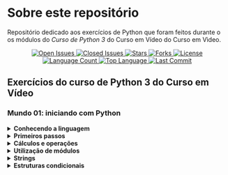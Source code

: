 # Sobre este repositório

Repositório dedicado aos exercícios de Python que foram feitos durante o os módulos do _Curso de Python 3_ do Curso em Vídeo do Curso em Vìdeo.


<p align="center">
  <a href="https://github.com/euritales/estudos-python/issues?q=is%3Aopen+is%3Aissue">
    <img src="https://img.shields.io/github/issues-raw/euritales/estudos-python?style=plastic" title="Open Issues" alt="Open Issues" /> 
  </a>

  <a href="https://github.com/euritales/estudos-python/issues?q=is%3Aissue+is%3Aclosed">
    <img src="https://img.shields.io/github/issues-closed-raw/euritales/estudos-python?style=plastic" title="Closed Issues" alt="Closed Issues" /> 
  </a>

  <a href="https://github.com/euritales/estudos-python-DIO/stargazers">
    <img src="https://img.shields.io/github/stars/euritales/estudos-python?style=plastic" title="Stars" alt="Stars" /> 
  </a>

  <a href="https://github.com/euritales/estudos-python/network/members">
    <img src="https://img.shields.io/github/forks/euritales/estudos-python" title="Forks" alt="Forks" /> 
  </a>

  <a href="https://github.com/lucasrmagalhaes/desafios-DIO/blob/master/LICENSE">
    <img src="https://img.shields.io/github/license/lucasrmagalhaes/desafios-DIO?style=plastic" title="License" alt="License" /> 
  </a>

  <a href="#">
    <img src="https://img.shields.io/github/languages/count/euritales/estudos-python?style=plastic" title="Language Count" alt="Language Count" />
  </a>

  <a href="#">
    <img src="https://img.shields.io/github/languages/top/euritales/estudos-python?style=plastic" title="Top Language" alt="Top Language" />
  </a>

  <a href="https://github.com/euritales/estudos-python/commits/master">
    <img src="https://img.shields.io/github/last-commit/euritales/estudos-python?style=plastic" title="Last Commit" alt="Last Commit" />
  </a>
</p>

## Exercícios do curso de Python 3 do Curso em Vídeo

### Mundo 01: iniciando com Python

<details>
    <summary><strong>Conhecendo a linguagem</strong></summary>

- Exercício Python #01
    - [Deixando tudo pronto](https://github.com/euritales/estudos-python/blob/master/001.py)
- Exercício Python #02
    - [Respondendo ao usuário](https://github.com/euritales/estudos-python/blob/master/002.py)

</details>

<details>
    <summary><strong>Primeiros passos</strong></summary>

- Exercício Python #03
    - [Somando dois números](https://github.com/euritales/estudos-python/blob/master/003.py)
- Exercício Python #04
    - [Dissecando uma variável](https://github.com/euritales/estudos-python/blob/master/004.py)

</details>

<details>
    <summary><strong>Cálculos e operações</strong></summary>

- Exercício Python #05
    - [Antecessor e sucessor](https://github.com/euritales/estudos-python/blob/master/005.py)
- Exercício Python #06
    - [Dobro, triplo e raiz quadrada](https://github.com/euritales/estudos-python/blob/master/006.py)
- Exercício Python #07
    - [Média aritmética](https://github.com/euritales/estudos-python/blob/master/007.py)
- Exercício Python #08
    - [Conversor de medidas](https://github.com/euritales/estudos-python/blob/master/008.py)
- Exercício Python #09
    - [Tabuada](https://github.com/euritales/estudos-python/blob/master/009.py)
- Exercício Python #010
    - [Conversor de moedas](https://github.com/euritales/estudos-python/blob/master/010.py)
- Exercício Python #011
    - [Pintando parede](https://github.com/euritales/estudos-python/blob/master/011.py)
- Exercício Python #012
    - [Calculando descontos](https://github.com/euritales/estudos-python/blob/master/012.py)
- Exercício Python #013
    - [Reajuste salarial](https://github.com/euritales/estudos-python/blob/master/013.py)
- Exercício Python #014
    - [Conversor de temperaturas](https://github.com/euritales/estudos-python/blob/master/014.py)
- Exercício Python #015
    - [Aluguel de carros](https://github.com/euritales/estudos-python/blob/master/015.py)

</details>

<details>
    <summary><strong>Utilização de módulos</strong></summary>

- Exercício Python #016
    - [Quebrando um número](https://github.com/euritales/estudos-python/blob/master/016.py)
- Exercício Python #017
    - [Catetos e hipotenusa](https://github.com/euritales/estudos-python/blob/master/017.py)
- Exercício Python #018
    - [Seno, cosseno e tangente](https://github.com/euritales/estudos-python/blob/master/018.py)
- Exercício Python #019
    - [Sorteando um item na lista](https://github.com/euritales/estudos-python/blob/master/019.py)
- Exercício Python #020
    - [Sorteando uma ordem na lista](https://github.com/euritales/estudos-python/blob/master/020.py)
- Exercício Python #021
    - [Tocando um MP3](https://github.com/euritales/estudos-python/blob/master/021.py)

</details>

<details>
    <summary><strong>Strings</strong></summary>

- Exercício Python #022
    - [Analisador de textos](https://github.com/euritales/estudos-python/blob/master/022.py)
- Exercício Python #023
    - [Separando dígitos de um número](https://github.com/euritales/estudos-python/blob/master/023.py)
- Exercício Python #024
    - [Verificando as primeiras letras de um texto](https://github.com/euritales/estudos-python/blob/master/024.py)
- Exercício Python #025
    - [Procurando uma string dentro de outra](https://github.com/euritales/estudos-python/blob/master/025.py)
- Exercício Python #026
    - [Primeira e última ocorrência de uma string](https://github.com/euritales/estudos-python/blob/master/026.py)
- Exercício Python #027
    - [Primeiro e último nome de uma pessoa](https://github.com/euritales/estudos-python/blob/master/027.py)

</details>

<details>
    <summary><strong>Estruturas condicionais</strong></summary>

- Exercício Python #028
    - [Jogo da Adivinhação v1.0](https://github.com/euritales/estudos-python/blob/master/028.py)
    